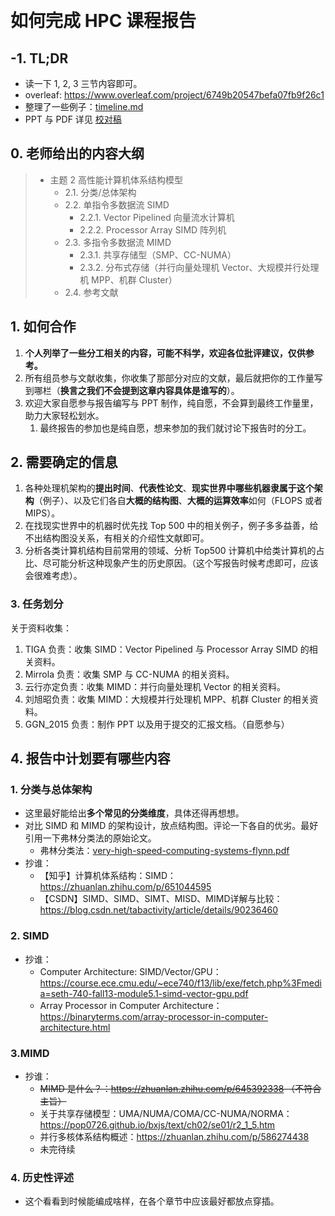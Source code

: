 ​	

# 如何完成 HPC 课程报告

## -1. TL;DR

- 读一下 1, 2, 3 三节内容即可。
- overleaf: https://www.overleaf.com/project/6749b20547befa07fb9f26c1
- 整理了一些例子：[timeline.md](timeline.md)
- PPT 与 PDF 详见 [校对稿](./data/校对稿/)

## 0. 老师给出的内容大纲

> - 主题 2 高性能计算机体系结构模型
>   - 2.1. 分类/总体架构
>   - 2.2. 单指令多数据流 SIMD
>     - 2.2.1. Vector Pipelined 向量流水计算机
>     - 2.2.2. Processor Array SIMD 阵列机
>   - 2.3. 多指令多数据流 MIMD
>     - 2.3.1. 共享存储型（SMP、CC-NUMA）
>     - 2.3.2. 分布式存储（并行向量处理机 Vector、大规模并行处理机 MPP、机群 Cluster）
>   - 2.4. 参考文献

## 1. 如何合作

1. **个人列举了一些分工相关的内容，可能不科学，欢迎各位批评建议，仅供参考。**
2. 所有组员参与文献收集，你收集了那部分对应的文献，最后就把你的工作量写到哪栏（**换言之我们不会提到这章内容具体是谁写的**）。
3. 欢迎大家自愿参与报告编写与 PPT 制作，纯自愿，不会算到最终工作量里，助力大家轻松划水。
   1. 最终报告的参加也是纯自愿，想来参加的我们就讨论下报告时的分工。

## 2. 需要确定的信息

1. 各种处理机架构的**提出时间**、**代表性论文**、**现实世界中哪些机器隶属于这个架构**（例子）、以及它们各自**大概的结构图**、**大概的运算效率**如何（FLOPS 或者 MIPS）。
2. 在找现实世界中的机器时优先找 Top 500 中的相关例子，例子多多益善，给不出结构图没关系，有相关的介绍性文献即可。
3. 分析各类计算机结构目前常用的领域、分析 Top500 计算机中给类计算机的占比、尽可能分析这种现象产生的历史原因。（这个写报告时候考虑即可，应该会很难考虑）。

### 3. 任务划分

关于资料收集：

1. TIGA 负责：收集 SIMD：Vector Pipelined 与 Processor Array SIMD 的相关资料。
2. Mirrola 负责：收集 SMP 与 CC-NUMA 的相关资料。
3. 云行亦定负责：收集 MIMD：并行向量处理机 Vector 的相关资料。
4. 刘旭昭负责：收集 MIMD：大规模并行处理机 MPP、机群 Cluster 的相关资料。
5. GGN_2015 负责：制作 PPT 以及用于提交的汇报文档。（自愿参与）

## 4. 报告中计划要有哪些内容

### 1. 分类与总体架构

- 这里最好能给出**多个常见的分类维度**，具体还得再想想。
- 对比 SIMD 和 MIMD 的架构设计，放点结构图。评论一下各自的优劣。最好引用一下弗林分类法的原始论文。
  - 弗林分类法：[very-high-speed-computing-systems-flynn.pdf](./doc/very-high-speed-computing-systems-flynn.pdf)
- 抄谁：
  - 【知乎】计算机体系结构：SIMD：https://zhuanlan.zhihu.com/p/651044595
  - 【CSDN】SIMD、SIMD、SIMT、MISD、MIMD详解与比较：https://blog.csdn.net/tabactivity/article/details/90236460

### 2. SIMD

- 抄谁：
  - Computer Architecture: SIMD/Vector/GPU：https://course.ece.cmu.edu/~ece740/f13/lib/exe/fetch.php%3Fmedia=seth-740-fall13-module5.1-simd-vector-gpu.pdf
  - Array Processor in Computer Architecture：https://binaryterms.com/array-processor-in-computer-architecture.html

### 3.MIMD

- 抄谁：
  - ~~MIMD 是什么？：https://zhuanlan.zhihu.com/p/645392338 （不符合主旨）~~
  - 关于共享存储模型：UMA/NUMA/COMA/CC-NUMA/NORMA：https://pop0726.github.io/bxjs/text/ch02/se01/r2_1_5.htm
  - 并行多核体系结构概述：https://zhuanlan.zhihu.com/p/586274438
  - 未完待续

### 4. 历史性评述

- 这个看看到时候能编成啥样，在各个章节中应该最好都放点穿插。

